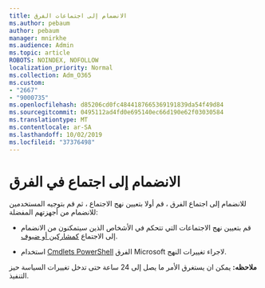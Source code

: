 ```yaml
---
title: الانضمام إلى اجتماعات الفرق
ms.author: pebaum
author: pebaum
manager: mnirkhe
ms.audience: Admin
ms.topic: article
ROBOTS: NOINDEX, NOFOLLOW
localization_priority: Normal
ms.collection: Adm_O365
ms.custom:
- "2667"
- "9000735"
ms.openlocfilehash: d85206cd0fc4844187665369191839da54f49d84
ms.sourcegitcommit: 0495112ad4fd0e695140ec66d190e62f03030584
ms.translationtype: MT
ms.contentlocale: ar-SA
ms.lasthandoff: 10/02/2019
ms.locfileid: "37376498"
---
```

# <a name="join-a-meeting-in-teams"></a>الانضمام إلى اجتماع في الفرق

للانضمام إلى اجتماع الفرق ، قم أولا بتعيين نهج الاجتماع ، ثم قم بتوجيه المستخدمين للانضمام من أجهزتهم المفضلة:

- قم بتعيين نهج الاجتماعات التي تتحكم في الأشخاص الذين سيتمكنون من الانضمام إلى الاجتماع [كمشاركين أو ضيوف](https://docs.microsoft.com/microsoftteams/meeting-policies-in-teams#meeting-policy-settings---participants--guests). 

- استخدام [Cmdlets PowerShell](https://docs.microsoft.com/en-us/microsoftteams/teams-powershell-overview) الفرق Microsoft لاجراء تغييرات النهج.    

**ملاحظه:** يمكن ان يستغرق الأمر ما يصل إلى 24 ساعة حتى تدخل تغييرات السياسة حيز التنفيذ.